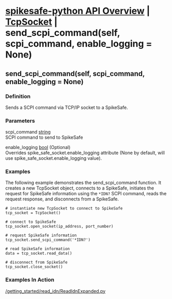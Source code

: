 # [spikesafe-python API Overview](/spikesafe_python_lib_docs/README.md) | [TcpSocket](/spikesafe_python_lib_docs/TcpSocket/README.md) | send_scpi_command(self, scpi_command, enable_logging = None)

## send_scpi_command(self, scpi_command, enable_logging = None)

### Definition
Sends a SCPI command via TCP/IP socket to a SpikeSafe.

### Parameters
scpi_command [string](https://docs.python.org/3/library/string.html)  
SCPI command to send to SpikeSafe

enable_logging [bool](https://docs.python.org/3/library/stdtypes.html#boolean-values) (Optional)  
Overrides spike_safe_socket.enable_logging attribute (None by default, will use spike_safe_socket.enable_logging value).

### Examples
The following example demonstrates the send_scpi_command function. It creates a new TcpSocket object, connects to a SpikeSafe, initiates the request for SpikeSafe information using the `*IDN?` SCPI command, reads the request response, and disconnects from a SpikeSafe.
```
# instantiate new TcpSocket to connect to SpikeSafe
tcp_socket = TcpSocket()

# connect to SpikeSafe
tcp_socket.open_socket(ip_address, port_number)  

# request SpikeSafe information
tcp_socket.send_scpi_command('*IDN?')  
 
# read SpikeSafe information
data = tcp_socket.read_data()            

# disconnect from SpikeSafe
tcp_socket.close_socket() 
```

### Examples In Action
[/getting_started/read_idn/ReadIdnExpanded.py](/getting_started/read_idn/ReadIdnExpanded.py)